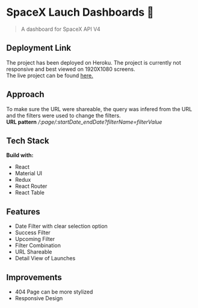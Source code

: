 # SpaceX Lauch Dashboards :rocket:
> A dashboard for SpaceX API V4

## Deployment Link
The project has been deployed on Heroku.
The project is currently not responsive and best viewed on 1920X1080 screens.  
The live project can be found [here.](https://spacex-dashboard-apoorvo.onrender.com)

## Approach
To make sure the URL were shareable, the query was infered from the URL and the filters were used to change the filters.  
**URL pattern** */:page/:startDate_endDate?filterName=filterValue*

## Tech Stack
**Build with:**
- React
- Material UI
- Redux
- React Router
- React Table

## Features
- Date Filter with clear selection option
- Success Filter
- Upcoming Filter
- Filter Combination
- URL Shareable
- Detail View of Launches

## Improvements
- 404 Page can be more stylized
- Responsive Design
